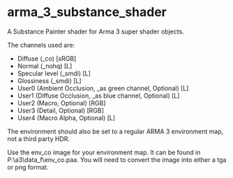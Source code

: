 # arma_3_substance_shader
A Substance Painter shader for Arma 3 super shader objects.


The channels used are:

 - Diffuse (_co) [sRGB]
 - Normal (_nohq) [L]
 - Specular level (_smdi) [L]
 - Glossiness (_smdi) [L]
 - User0 (Ambient Occlusion, _as green channel, Optional) [L]
 - User1 (Diffuse Occlusion, _as blue channel, Optional) [L]
 - User2 (Macro, Optional) [RGB]
 - User3 (Detail, Optional) [RGB]
 - User4 (Macro Alpha, Optional) [L]

The environment should also be set to a regular ARMA 3 environment map, not a third party HDR.

Use the env_co image for your environment map. It can be found in ‪P:\a3\data_f\env_co.paa.
You will need to convert the image into either a tga or png format.
